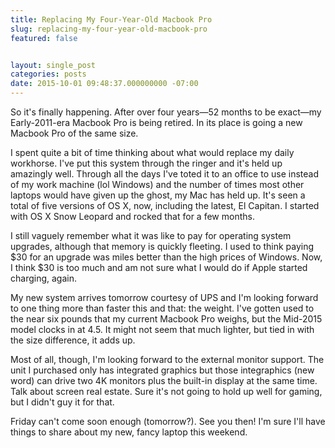 ```yaml
---
title: Replacing My Four-Year-Old Macbook Pro
slug: replacing-my-four-year-old-macbook-pro
featured: false


layout: single_post
categories: posts
date: 2015-10-01 09:48:37.000000000 -07:00
---
```


So it's finally happening. After over four years—52 months to be exact—my Early-2011-era Macbook Pro is being retired. In its place is going a new Macbook Pro of the same size.

I spent quite a bit of time thinking about what would replace my daily workhorse. I've put this system through the ringer and it's held up amazingly well. Through all the days I've toted it to an office to use instead of my work machine (lol Windows) and the number of times most other laptops would have given up the ghost, my Mac has held up. It's seen a total of five versions of OS X, now, including the latest, El Capitan. I started with OS X Snow Leopard and rocked that for a few months.

I still vaguely remember what it was like to pay for operating system upgrades, although that memory is quickly fleeting. I used to think paying $30 for an upgrade was miles better than the high prices of Windows. Now, I think $30 is too much and am not sure what I would do if Apple started charging, again.

My new system arrives tomorrow courtesy of UPS and I'm looking forward to one thing more than faster this and that: the weight. I've gotten used to the near six pounds that my current Macbook Pro weighs, but the Mid-2015 model clocks in at 4.5. It might not seem that much lighter, but tied in with the size difference, it adds up.

Most of all, though, I'm looking forward to the external monitor support. The unit I purchased only has integrated graphics but those integraphics (new word) can drive two 4K monitors plus the built-in display at the same time. Talk about screen real estate. Sure it's not going to hold up well for gaming, but I didn't guy it for that.

Friday can't come soon enough (tomorrow?). See you then! I'm sure I'll have things to share about my new, fancy laptop this weekend.

